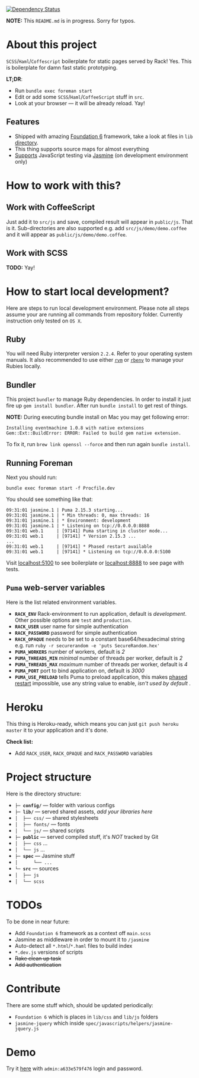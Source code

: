 [![Dependency Status](https://gemnasium.com/sashaegorov/static-scss-haml-boilerplate.svg)](https://gemnasium.com/sashaegorov/static-scss-haml-boilerplate)

**NOTE:** This `README.md` is in progress. Sorry for typos.

# About this project

`SCSS`/`Haml`/`Coffescript` boilerplate for static pages served by Rack! Yes. This is boilerplate for damn fast static prototyping.

**LT;DR**:
- Run `bundle exec foreman start`
- Edit or add some `SCSS`/`Haml`/`CoffeeScript` stuff in `src`.
- Look at your browser — it will be already reload. Yay!

## Features
- Shipped with amazing [Foundation 6](http://foundation.zurb.com/) framework, take a look at files in `lib` [directory](https://github.com/sashaegorov/static-scss-haml-boilerplate/tree/master/lib).
- This thing supports source maps for almost everything
- [Supports](https://github.com/sashaegorov/static-scss-haml-boilerplate/tree/master/spec/javascripts) JavaScript testing via [Jasmine](jasmine.github.io) (on development environment only)

# How to work with this?

## Work with CoffeeScript
Just add it to `src/js` and save, compiled result will appear in `public/js`. That is it. Sub-directories are also supported e.g. add `src/js/demo/demo.coffee` and it will appear as `public/js/demo/demo.coffee`.

## Work with SCSS

**TODO:** Yay!

# How to start local development?
Here are steps to run local development environment. Please note all steps assume your are running all commands from repository folder. Currently instruction only tested on `OS X`.

## Ruby
You will need Ruby interpreter version `2.2.4`. Refer to your operating system manuals. It also recommended to use either [`rvm`](https://rvm.io/) or [`rbenv`](https://github.com/rbenv/rbenv/) to manage your Rubies locally.

## Bundler
This project `bundler` to manage Ruby dependencies. In order to install it just fire up `gem install bundler`. After run `bundle install` to get rest of things.

**NOTE:** During executing bundle install on Mac you may get following error:
```
Installing eventmachine 1.0.8 with native extensions
Gem::Ext::BuildError: ERROR: Failed to build gem native extension.
```
To fix it, run `brew link openssl --force` and then run again `bundle install`.

## Running Foreman

Next you should run:
```
bundle exec foreman start -f Procfile.dev
```
You should see something like that:
```
09:31:01 jasmine.1 | Puma 2.15.3 starting...
09:31:01 jasmine.1 | * Min threads: 0, max threads: 16
09:31:01 jasmine.1 | * Environment: development
09:31:01 jasmine.1 | * Listening on tcp://0.0.0.0:8888
09:31:01 web.1     | [97141] Puma starting in cluster mode...
09:31:01 web.1     | [97141] * Version 2.15.3 ...
...
09:31:01 web.1     | [97141] * Phased restart available
09:31:01 web.1     | [97141] * Listening on tcp://0.0.0.0:5100
```

Visit [localhost:5100](http://localhost:5100) to see boilerplate or [localhost:8888](http://localhost:8888) to see page with tests.

## `Puma` web-server variables
Here is the list related environment variables.

- **`RACK_ENV`** Rack-environment to run application, default is *development*. Other possible options are `test` and `production`.
- **`RACK_USER`** user name for simple authentication
- **`RACK_PASSWORD`** password for simple authentication
- **`RACK_OPAQUE`** needs to be set to a constant base64/hexadecimal string e.g. run `ruby -r securerandom -e 'puts SecureRandom.hex'`
- **`PUMA_WORKERS`** number of workers, default is *2*
- **`PUMA_THREADS_MIN`** *minimal* number of threads per worker, default is *2*
- **`PUMA_THREADS_MAX`** *maximum* number of threads per worker, default is *4*
- **`PUMA_PORT`** port to bind application on, default is *3000*
- **`PUMA_USE_PRELOAD`** tells Puma to preload application, this makes [phased restart](https://github.com/puma/puma#normal-vs-hot-vs-phased-restart) impossible, use any string value to enable, *isn't used by default* .

# Heroku
This thing is Heroku-ready, which means you can just `git push heroku master` it to your application and it's done.

**Check list:**
- Add `RACK_USER`, `RACK_OPAQUE` and `RACK_PASSWORD` variables

# Project structure
Here is the directory structure:
- **`├─ config/`** — folder with various configs
- **`├─ lib/`** — served shared assets, *add your libraries here*
- `│  ├── css/` — shared stylesheets
- `│  ├── fonts/` — fonts
- `│  └── js/` — shared scripts
- **`├─ public`** — served compiled stuff, it's _NOT_ tracked by Git
- `│  ├── css` ...
- `│  └── js` ...
- **`├─ spec`** — Jasmine stuff
- `│      └── ...`
- **`└─ src`** — sources
- `│  ├── js`
- `│  └── scss`

# TODOs
To be done in near future:
- Add `Foundation 6` framework as a context off `main.scss`
- Jasmine as middleware in order to mount it to `/jasmine`
- Auto-detect all `*.html`/`*.haml` files to build index
- `*.dev.js` versions of scripts
- ~~Rake clean up task~~
- ~~Add authentication~~

# Contribute
There are some stuff which, should be updated periodically:
- `Foundation 6` which is places in `lib/css` and `lib/js` folders
- `jasmine-jquery` which inside `spec/javascripts/helpers/jasmine-jquery.js`

# Demo
Try it [here](https://static-scss-haml-boilerplate.herokuapp.com/) with `admin:a633e579f476` login and password.
